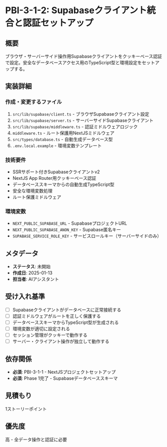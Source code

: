 # PBI-3-1-2: Supabaseクライアント統合と認証セットアップ

## 概要

ブラウザ・サーバーサイド操作用Supabaseクライアントをクッキーベース認証で設定。安全なデータベースアクセス用のTypeScript型と環境設定をセットアップする。

## 実装詳細

### 作成・変更するファイル

1. `src/lib/supabase/client.ts` - ブラウザSupabaseクライアント設定
2. `src/lib/supabase/server.ts` - サーバーサイドSupabaseクライアント
3. `src/lib/supabase/middleware.ts` - 認証ミドルウェアロジック
4. `middleware.ts` - ルート保護用NextJSミドルウェア
5. `src/types/database.ts` - 自動生成データベース型
6. `.env.local.example` - 環境変数テンプレート

### 技術要件

- SSRサポート付きSupabaseクライアントv2
- NextJS App Router用クッキーベース認証
- データベーススキーマからの自動生成TypeScript型
- 安全な環境変数処理
- ルート保護ミドルウェア

### 環境変数

- `NEXT_PUBLIC_SUPABASE_URL` - SupabaseプロジェクトURL
- `NEXT_PUBLIC_SUPABASE_ANON_KEY` - Supabase匿名キー
- `SUPABASE_SERVICE_ROLE_KEY` - サービスロールキー（サーバーサイドのみ）

## メタデータ

- **ステータス**: 未開始
- **作成日**: 2025-01-13
- **担当者**: AIアシスタント

## 受け入れ基準

- [ ] Supabaseクライアントがデータベースに正常接続する
- [ ] 認証ミドルウェアがルートを正しく保護する
- [ ] データベーススキーマからTypeScript型が生成される
- [ ] 環境変数が適切に設定される
- [ ] セッション管理がクッキーで動作する
- [ ] サーバー・クライアント操作が独立して動作する

## 依存関係

- **必須**: PBI-3-1-1 - NextJSプロジェクトセットアップ
- **必須**: Phase 1完了 - Supabaseデータベーススキーマ

## 見積もり

1ストーリーポイント

## 優先度

高 - 全データ操作と認証に必要
